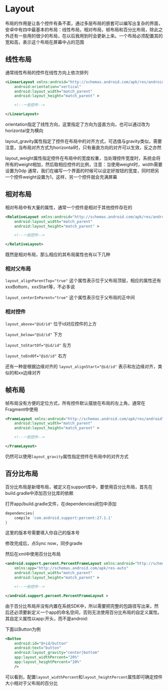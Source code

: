# Layout

布局的作用是让各个控件有条不紊，通过多层布局的嵌套可以编写出复杂的界面，安卓中有四中最基本的布局：线性布局，相对布局，帧布局和百分比布局，除此之外还有一些用的很少的布局，在以后我用到时会更新上来。一个布局必须配置其的宽和高，表示这个布局在屏幕中占的范围

## 线性布局

通常线性布局的控件在线性方向上依次排列

```xml
<LinearLayout xmlns:android="http://schemas.android.com/apk/res/android"
    android:orientation="vertical"
    android:layout_width="match_parent"
    android:layout_height="match_parent" >

    <!--一些控件-->

</LinearLayout>
```

orientation指定了线性方向，这里指定了方向为竖直方向，也可以通过改为horizontal变为横向

layout_gravity属性指定了控件在布局中的对齐方式，可选值与gravity类似，需要注意，当布局对齐方式为horizontal时，只有垂直方向的对齐可以生效，反之亦然

layout_weight属性指定控件在布局中的宽度权重，当处理控件宽度时，系统会将所有的weight相加，然后取相应控件的比例，注意：当使用weight时，width需要设置为0dp
通常，我们在编写一个界面的时候可以设定好按钮的宽度，同时把另一个控件weight设置为1，这样，另一个控件就会充满屏幕

## 相对布局

相对布局中有大量的属性，通常一个控件是相对于其他控件存在的

```xml
<RelativeLayout xmlns:android="http://schemas.android.com/apk/res/android"
    android:layout_width="match_parent"
    android:layout_height="match_parent" >

    <!--一些控件-->

</RelativeLayout>
```

既然是相对布局，那么相应的其布局属性也有以下几种

### 相对父布局

`layout_alignParentTop="true"`
这个属性表示位于父布局顶层，相应的属性还有xxxBottom，xxxStart等，不必多说

`layout_centerInParent="true"` 这个属性表示位于父布局的正中间

### 相对控件

`layout_above="@id/id"`
位于id对应控件的上方

`layout_below="@id/id"`
下方

`layout_toStartOf="@id/id"`
左方

`layout_toEndOf="@id/id"`
右方

还有一种是根据边缘对齐的
`layout_alignStart="@id/id"`
表示和左边缘对齐，类似的和xx边缘对齐

## 帧布局

帧布局没有方便的定位方式，所有控件默认摆放在布局的左上角，通常在Fragment中使用

```xml
<FrameLayout xmlns:android="http://schemas.android.com/apk/res/android"
    android:layout_width="match_parent"
    android:layout_height="match_parent" >

    <!--一些控件-->

</FrameLayout>
```

仍然可以使用`layout_gravity`属性指定控件在布局中的对齐方式

## 百分比布局

百分比布局是新增布局，被定义在support库中，要使用百分比布局，首先在build.gradle中添加百分比库的依赖

打开app/build.gradle文件，在dependencies闭包中添加

```groovy
dependencies{
    compile 'com.android.support:percent:27.1.1'
}
```

这里的版本号需要填入你自己的版本号

修改完成后，点Sync now，同步gradle

然后在xml中使用百分比布局

```xml
<android.support.percent.PercentFrameLayout xmlns:android="http://schemas.android.com/apk/res/android"
    xmlns:app="http://schemas.android.com/apk/res-auto"
    android:layout_width="match_parent"
    android:layout_height="match_parent" >

    <!--一些控件-->

</android.support.percent.PercentFrameLayout >
```

由于百分比布局并没有内置在系统SDK中，所以需要把完整的包路径写出来，然后还必须要新定义一个app的命名空间，否则无法使用百分比布局的自定义属性。其自定义属性以app:开头，而不是android:

下面以Button为例

```xml
<Button
    android:id="@+id/button"
    android:text="button"
    android:layout_gravity="center|bottom"
    app:layout_widthPercent="20%"
    app:layout_heightPercent="20%"
    />
```

可以看到，配置`layout_widthPercent`和`layout_heightPercent`属性即可确定控件大小相对于父布局的百分比